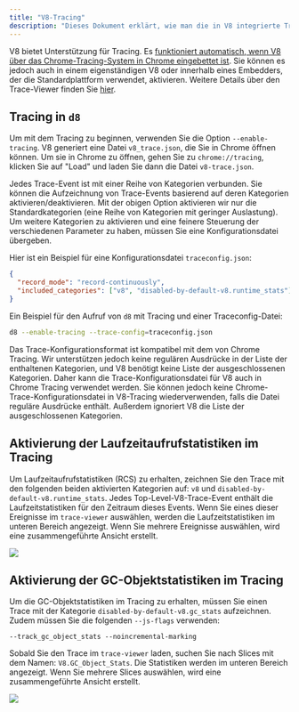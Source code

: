 ```yaml
---
title: "V8-Tracing"
description: "Dieses Dokument erklärt, wie man die in V8 integrierte Tracing-Unterstützung nutzt."
---
```

V8 bietet Unterstützung für Tracing. Es [funktioniert automatisch, wenn V8 über das Chrome-Tracing-System in Chrome eingebettet ist](/docs/rcs). Sie können es jedoch auch in einem eigenständigen V8 oder innerhalb eines Embedders, der die Standardplattform verwendet, aktivieren. Weitere Details über den Trace-Viewer finden Sie [hier](https://github.com/catapult-project/catapult/blob/master/tracing/README.md).

## Tracing in `d8`

Um mit dem Tracing zu beginnen, verwenden Sie die Option `--enable-tracing`. V8 generiert eine Datei `v8_trace.json`, die Sie in Chrome öffnen können. Um sie in Chrome zu öffnen, gehen Sie zu `chrome://tracing`, klicken Sie auf "Load" und laden Sie dann die Datei `v8-trace.json`.

Jedes Trace-Event ist mit einer Reihe von Kategorien verbunden. Sie können die Aufzeichnung von Trace-Events basierend auf deren Kategorien aktivieren/deaktivieren. Mit der obigen Option aktivieren wir nur die Standardkategorien (eine Reihe von Kategorien mit geringer Auslastung). Um weitere Kategorien zu aktivieren und eine feinere Steuerung der verschiedenen Parameter zu haben, müssen Sie eine Konfigurationsdatei übergeben.

Hier ist ein Beispiel für eine Konfigurationsdatei `traceconfig.json`:

```json
{
  "record_mode": "record-continuously",
  "included_categories": ["v8", "disabled-by-default-v8.runtime_stats"]
}
```

Ein Beispiel für den Aufruf von `d8` mit Tracing und einer Traceconfig-Datei:

```bash
d8 --enable-tracing --trace-config=traceconfig.json
```

Das Trace-Konfigurationsformat ist kompatibel mit dem von Chrome Tracing. Wir unterstützen jedoch keine regulären Ausdrücke in der Liste der enthaltenen Kategorien, und V8 benötigt keine Liste der ausgeschlossenen Kategorien. Daher kann die Trace-Konfigurationsdatei für V8 auch in Chrome Tracing verwendet werden. Sie können jedoch keine Chrome-Trace-Konfigurationsdatei in V8-Tracing wiederverwenden, falls die Datei reguläre Ausdrücke enthält. Außerdem ignoriert V8 die Liste der ausgeschlossenen Kategorien.

## Aktivierung der Laufzeitaufrufstatistiken im Tracing

Um Laufzeitaufrufstatistiken (<abbr>RCS</abbr>) zu erhalten, zeichnen Sie den Trace mit den folgenden beiden aktivierten Kategorien auf: `v8` und `disabled-by-default-v8.runtime_stats`. Jedes Top-Level-V8-Trace-Event enthält die Laufzeitstatistiken für den Zeitraum dieses Events. Wenn Sie eines dieser Ereignisse im `trace-viewer` auswählen, werden die Laufzeitstatistiken im unteren Bereich angezeigt. Wenn Sie mehrere Ereignisse auswählen, wird eine zusammengeführte Ansicht erstellt.

![](/_img/docs/trace/runtime-stats.png)

## Aktivierung der GC-Objektstatistiken im Tracing

Um die GC-Objektstatistiken im Tracing zu erhalten, müssen Sie einen Trace mit der Kategorie `disabled-by-default-v8.gc_stats` aufzeichnen. Zudem müssen Sie die folgenden `--js-flags` verwenden:

```
--track_gc_object_stats --noincremental-marking
```

Sobald Sie den Trace im `trace-viewer` laden, suchen Sie nach Slices mit dem Namen: `V8.GC_Object_Stats`. Die Statistiken werden im unteren Bereich angezeigt. Wenn Sie mehrere Slices auswählen, wird eine zusammengeführte Ansicht erstellt.

![](/_img/docs/trace/gc-stats.png)
